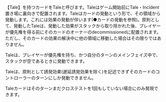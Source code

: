【Tale】を持つカードをTaleと呼びます。Taleはゲーム開始前にTale・Incident置き場に裏向きで配置されます。Taleはカードの発動という形で、その領域から発動します。これには効果の発動が伴います(●カードの発動を参照)。原則として、発動したTaleは、発動した効果がスタックから取り除かれた後、プレイヤーが優先権を得る前にそのカードのオーナーのdecommissionedに配置されます。ただし、そのカードの効果の解決中に他の領域に移動した場合はその限りではありません。

Taleは、プレイヤーが優先権を持ち、かつ自分のターンのメインフェイズ中で、スタックが空であるときに発動できます。

Taleは、原則として誘発効果(遅延誘発効果を除く)を記述できずそのカードのコントローラーのターンにしか発動できません。

Taleカードはそのターンまだクロステストを1回もしていない場合にのみ発現できます。
